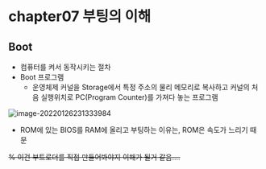 # chapter07 부팅의 이해

## Boot

- 컴퓨터를 켜서 동작시키는 절차
- Boot 프로그램
  - 운영체제 커널을 Storage에서 특정 주소의 물리 메모리로 복사하고 커널의 처음 실행위치로 PC(Program Counter)를 가져다 놓는 프로그램

![image-20220126231333984](../../../AppData/Roaming/Typora/typora-user-images/image-20220126231333984.png)

- ROM에 있는 BIOS를 RAM에 올리고 부팅하는 이유는, ROM은 속도가 느리기 때문



~~% 이건 부트로더를 직접 만들어봐야지 이해가 될거 같음....~~